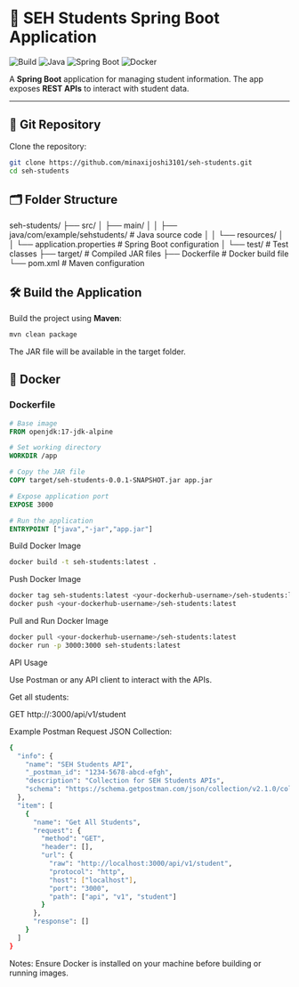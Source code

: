 # 🚀 SEH Students Spring Boot Application

![Build](https://img.shields.io/badge/build-passing-brightgreen)
![Java](https://img.shields.io/badge/Java-17-blue)
![Spring Boot](https://img.shields.io/badge/Spring_Boot-3.2.0-brightgreen)
![Docker](https://img.shields.io/badge/Docker-Ready-blue)

A **Spring Boot** application for managing student information. The app exposes **REST APIs** to interact with student data.

---

## 📁 Git Repository

Clone the repository:

```bash
git clone https://github.com/minaxijoshi3101/seh-students.git
cd seh-students
```

## 🗂 Folder Structure

seh-students/
├── src/
│   ├── main/
│   │   ├── java/com/example/sehstudents/   # Java source code
│   │   └── resources/
│   │       └── application.properties      # Spring Boot configuration
│   └── test/                               # Test classes
├── target/                                 # Compiled JAR files
├── Dockerfile                              # Docker build file
└── pom.xml                                 # Maven configuration

## 🛠 Build the Application

Build the project using **Maven**:

```bash
mvn clean package
```
The JAR file will be available in the target folder.

## 🐳 Docker

### Dockerfile

```dockerfile
# Base image
FROM openjdk:17-jdk-alpine

# Set working directory
WORKDIR /app

# Copy the JAR file
COPY target/seh-students-0.0.1-SNAPSHOT.jar app.jar

# Expose application port
EXPOSE 3000

# Run the application
ENTRYPOINT ["java","-jar","app.jar"]
```

Build Docker Image
```bash
docker build -t seh-students:latest .
```
Push Docker Image
```bash
docker tag seh-students:latest <your-dockerhub-username>/seh-students:latest
docker push <your-dockerhub-username>/seh-students:latest
```
Pull and Run Docker Image
```bash
docker pull <your-dockerhub-username>/seh-students:latest
docker run -p 3000:3000 seh-students:latest
```
API Usage

Use Postman or any API client to interact with the APIs.

Get all students:

GET http://<host-ip>:3000/api/v1/student


Example Postman Request JSON Collection:
```bash
{
  "info": {
    "name": "SEH Students API",
    "_postman_id": "1234-5678-abcd-efgh",
    "description": "Collection for SEH Students APIs",
    "schema": "https://schema.getpostman.com/json/collection/v2.1.0/collection.json"
  },
  "item": [
    {
      "name": "Get All Students",
      "request": {
        "method": "GET",
        "header": [],
        "url": {
          "raw": "http://localhost:3000/api/v1/student",
          "protocol": "http",
          "host": ["localhost"],
          "port": "3000",
          "path": ["api", "v1", "student"]
        }
      },
      "response": []
    }
  ]
}
```
Notes: Ensure Docker is installed on your machine before building or running images.